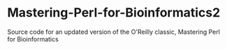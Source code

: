 # Mastering-Perl-for-Bioinformatics2
Source code for an updated version of the O'Reilly classic, Mastering Perl for Bioinformatics
